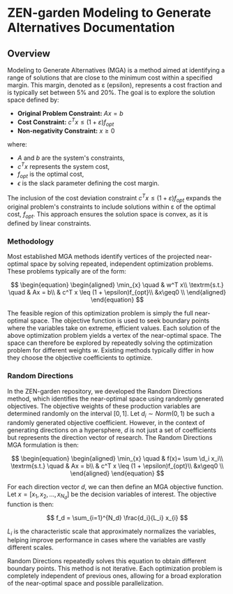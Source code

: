 # ZEN-garden Modeling to Generate Alternatives Documentation

## Overview

Modeling to Generate Alternatives (MGA) is a method aimed at identifying a range of solutions that are close to the minimum cost within a specified margin. This margin, denoted as ε (epsilon), represents a cost fraction and is typically set between 5% and 20%. The goal is to explore the solution space defined by:

- **Original Problem Constraint:** $Ax = b$
- **Cost Constraint:** $c^T x ≤ (1 + ε)f_{opt}$
- **Non-negativity Constraint:** $x \geq 0$

where:
- $A$ and $b$ are the system's constraints,
- $c^T x$ represents the system cost,
- $f_{opt}$ is the optimal cost,
- $\epsilon$ is the slack parameter defining the cost margin.

The inclusion of the cost deviation constraint $c^T x ≤ (1 + ε)f_{opt}$ expands the original problem's constraints to include solutions within ε of the optimal cost, $f_{opt}$. This approach ensures the solution space is convex, as it is defined by linear constraints.


### Methodology

Most established MGA methods identify vertices of the projected near-optimal space by solving repeated, independent optimization problems. These problems typically are of the form:

$$
\begin{equation}
\begin{aligned}
\min_{x} \quad & w^T x\\
\textrm{s.t.} \quad & Ax = b\\
  & c^T x \leq (1 + \epsilon)f_{opt}\\ 
  &x\geq0    \\
\end{aligned}
\end{equation}
$$

The feasible region of this optimization problem is simply the full near-optimal space. The objective function is used to seek boundary points where the variables take on extreme, efficient values. Each solution of the above optimization problem yields a vertex of the near-optimal space. The space can therefore be explored by repeatedly solving the optimization problem for different weights $w$. Existing methods typically differ in how they choose the objective coefficients to optimize.

### Random Directions

In the ZEN-garden repository, we developed the Random Directions method, which identifies the near-optimal space using randomly generated objectives. The objective weights of these production variables are determined randomly on the interval $[0,1]$. Let $d_i \sim Norm(0,1)$ be such a randomly generated objective coefficient. However, in the context of generating directions on a hypersphere, $d$ is not just a set of coefficients but represents the direction vector of research. The Random Directions MGA formulation is then:

$$
\begin{equation}
\begin{aligned}
\min_{x} \quad & f(x)= \sum \d_i x_i\\
\textrm{s.t.} \quad & Ax = b\\
  & c^T x \leq (1 + \epsilon)f_{opt}\\
  &x\geq0    \\
\end{aligned}
\end{equation}
$$

For each direction vector $d$, we can then define an MGA objective function. Let $x = [x_{1}, x_{2}, ..., x_{{N_d}}]$ be the decision variables of interest. The objective function is then:

$$
f_d = \sum_{i=1}^{N_d} \frac{d_i}{L_i} x_{i}
$$

$L_i$ is the characteristic scale that approximately normalizes the variables, helping improve performance in cases where the variables are vastly different scales.

Random Directions repeatedly solves this equation to obtain different boundary points. This method is not iterative. Each optimization problem is completely independent of previous ones, allowing for a broad exploration of the near-optimal space and possible parallelization.
